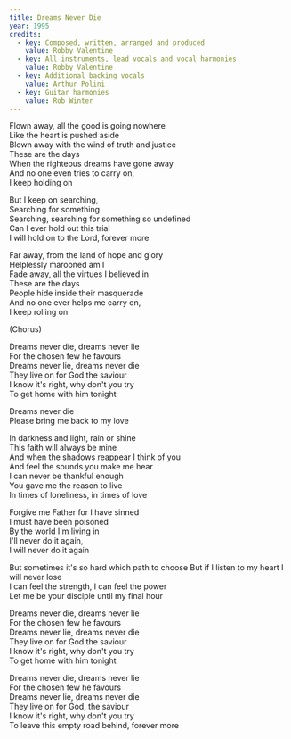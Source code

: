 ```yaml
---
title: Dreams Never Die
year: 1995
credits:
  - key: Composed, written, arranged and produced
    value: Robby Valentine
  - key: All instruments, lead vocals and vocal harmonies
    value: Robby Valentine
  - key: Additional backing vocals
    value: Arthur Polini
  - key: Guitar harmonies
    value: Rob Winter
---
```


<p>Flown away, all the good is going nowhere<br />
Like the heart is pushed aside<br />
Blown away with the wind of truth and justice<br />
These are the days<br />
When the righteous dreams have gone away<br />
And no one even tries to carry on,<br />
I keep holding on</p>

<p>But I keep on searching,<br />
Searching for something<br />
Searching, searching for something so undefined<br />
Can I ever hold out this trial<br />
I will hold on to the Lord, forever more</p>

Far away, from the land of hope and glory<br />
Helplessly marooned am I<br />
Fade away, all the virtues I believed in<br />
These are the days<br />
People hide inside their masquerade<br />
And no one ever helps me carry on,<br />
I keep rolling on</p>

<p>(Chorus)</p>

<p>Dreams never die, dreams never lie<br />
For the chosen few he favours<br />
Dreams never lie, dreams never die<br />
They live on for God the saviour<br />
I know it's right, why don't you try<br />
To get home with him tonight</p>

<p>Dreams never die<br />
Please bring me back to my love</p>

<p>In darkness and light, rain or shine<br />
This faith will always be mine<br />
And when the shadows reappear I think of you<br />
And feel the sounds you make me hear<br />
I can never be thankful enough<br />
You gave me the reason to live<br />
In times of loneliness, in times of love</p>

<p>Forgive me Father for I have sinned<br />
I must have been poisoned<br />
By the world I'm living in<br />
I'll never do it again,<br />
I will never do it again</p>

<p>But sometimes it's so hard which path to choose
But if I listen to my heart I will never lose<br />
I can feel the strength, I can feel the power<br />
Let me be your disciple until my final hour</p>

<p>Dreams never die, dreams never lie<br />
For the chosen few he favours<br />
Dreams never lie, dreams never die<br />
They live on for God the saviour<br />
I know it's right, why don't you try<br />
To get home with him tonight</p>

<p>Dreams never die, dreams never lie<br />
For the chosen few he favours<br />
Dreams never lie, dreams never die<br />
They live on for God, the saviour<br />
I know it's right, why don't you try<br />
To leave this empty road behind, forever more</p>